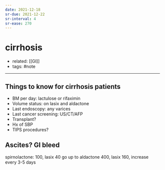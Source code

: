 ```yaml
---
date: 2021-12-18
sr-due: 2021-12-22
sr-interval: 4
sr-ease: 270
---
```


# cirrhosis

- related: [[GI]]
- tags: #note
---

## Things to know for cirrhosis patients

- BM per day: lactulose or rifaximin
- Volume status: on lasix and aldactone
- Last endoscopy: any varices
- Last cancer screening: US/CT/AFP
- Transplant?
- Hx of SBP
- TIPS procedures?

## Ascites? GI bleed

spirnolactone: 100, lasix 40 go up to aldactone 400, lasix 160, increase every 3-5 days
